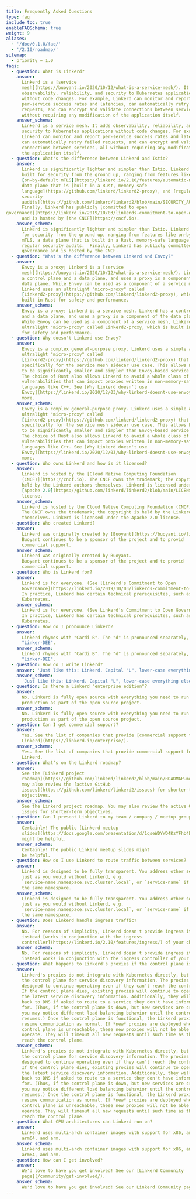 ```yaml
---
title: Frequently Asked Questions
type: faq
include_toc: true
enableFAQSchema: true
weight: 9
aliases:
  - '/doc/0.1.0/faq/'
  - '/2.10/roadmap/'
sitemap:
  - priority = 1.0
faqs:
  - question: What is Linkerd?
    answer:
      Linkerd is a [service
      mesh](https://buoyant.io/2020/10/12/what-is-a-service-mesh/). It adds
      observability, reliability, and security to Kubernetes applications
      without code changes. For example, Linkerd can monitor and report
      per-service success rates and latencies, can automatically retry failed
      requests, and can encrypt and validate connections between services, all
      without requiring any modification of the application itself.
    answer_schema:
      Linkerd is a service mesh. It adds observability, reliability, and
      security to Kubernetes applications without code changes. For example,
      Linkerd can monitor and report per-service success rates and latencies,
      can automatically retry failed requests, and can encrypt and validate
      connections between services, all without requiring any modification of
      the application itself.
  - question: What's the difference between Linkerd and Istio?
    answer:
      Linkerd is significantly lighter and simpler than Istio. Linkerd is
      built for security from the ground up, ranging from features like
      [on-by-default mTLS](https://linkerd.io/2.10/features/automatic-mtls/), a
      data plane that is [built in a Rust, memory-safe
      language](https://github.com/linkerd/linkerd2-proxy), and [regular
      security
      audits](https://github.com/linkerd/linkerd2/blob/main/SECURITY_AUDIT.pdf).
      Finally, Linkerd has publicly [committed to open
governance](https://linkerd.io/2019/10/03/linkerds-commitment-to-open-governance/)
      and is hosted by [the CNCF](https://cncf.io).
    answer_schema:
      Linkerd is significantly lighter and simpler than Istio. Linkerd is built
      for security from the ground up, ranging from features like on-by-default
      mTLS, a data plane that is built in a Rust, memory-safe language, and
      regular security audits.  Finally, Linkerd has publicly committed to open
      governance and is hosted by the CNCF.
  - question: "What's the difference between Linkerd and Envoy?"
    answer:
      Envoy is a proxy; Linkerd is a [service
      mesh](https://buoyant.io/2020/10/12/what-is-a-service-mesh/). Linkerd has
      a control plane and a data plane, and uses a proxy is a component of the
      data plane. While Envoy can be used as a component of a service mesh,
      Linkerd uses an ultralight "micro-proxy" called
      [Linkerd2-proxy](https://github.com/linkerd/linkerd2-proxy), which is
      built in Rust for safety and performance.
    answer_schema:
      Envoy is a proxy; Linkerd is a service mesh. Linkerd has a control plane
      and a data plane, and uses a proxy is a component of the data plane.
      While Envoy can be used as a component of a service mesh, Linkerd uses an
      ultralight "micro-proxy" called Linkerd2-proxy, which is built in Rust
      for safety and performance.
  - question: Why doesn't Linkerd use Envoy?
    answer:
      Envoy is a complex general-purpose proxy. Linkerd uses a simple and
      ultralight "micro-proxy" called
      [Linkerd2-proxy](https://github.com/linkerd/linkerd2-proxy) that is built
      specifically for the service mesh sidecar use case. This allows Linkerd
      to be significantly smaller and simpler than Envoy-based service meshes.
      The choice of Rust also allows Linkerd to avoid a whole class of CVEs and
      vulnerabilities that can impact proxies written in non-memory-safe
      languages like C++. See [Why Linkerd doesn't use
      Envoy](https://linkerd.io/2020/12/03/why-linkerd-doesnt-use-envoy/) for
      more.
    answer_schema:
      Envoy is a complex general-purpose proxy. Linkerd uses a simple and
      ultralight "micro-proxy" called
      [Linkerd2-proxy](https://github.com/linkerd/linkerd2-proxy) that is built
      specifically for the service mesh sidecar use case. This allows Linkerd
      to be significantly smaller and simpler than Envoy-based service meshes.
      The choice of Rust also allows Linkerd to avoid a whole class of CVEs and
      vulnerabilities that can impact proxies written in non-memory-safe
      languages like C++. See [Why Linkerd doesn't use
      Envoy](https://linkerd.io/2020/12/03/why-linkerd-doesnt-use-envoy/) for
      more.
  - question: Who owns Linkerd and how is it licensed?
    answer:
      Linkerd is hosted by the [Cloud Native Computing Foundation
      (CNCF)](https://cncf.io). The CNCF owns the trademark; the copyright is
      held by the Linkerd authors themselves. Linkerd is licensed under the
      [Apache 2.0](https://github.com/linkerd/linkerd2/blob/main/LICENSE)
      license.
    answer_schema:
      Linkerd is hosted by the Cloud Native Computing Foundation (CNCF).
      The CNCF owns the trademark; the copyright is held by the Linkerd authors
      themselves. Linkerd is licensed under the Apache 2.0 license.
  - question: Who created Linkerd?
    answer:
      Linkerd was originally created by [Buoyant](https://buoyant.io/linkerd).
      Buoyant continues to be a sponsor of the project and to provid
      commercial support.
    answer_schema:
      Linkerd was originally created by Buoyant.
      Buoyant continues to be a sponsor of the project and to provid
      commercial support.
  - question: Who is Linkerd for?
    answer:
      Linkerd is for everyone. (See [Linkerd's Commitment to Open
      Governance](https://linkerd.io/2019/10/03/linkerds-commitment-to-open-governance/).)
      In practice, Linkerd has certain technical prerequisites, such as
      Kubernetes.
    answer_schema:
      Linkerd is for everyone. (See Linkerd's Commitment to Open Governance.)
      In practice, Linkerd has certain technical prerequisites, such as
      Kubernetes.
  - question: How do I pronounce Linkerd?
    answer:
      Linkerd rhymes with "Cardi B". The "d" is pronounced separately, as in
      "Linker-DEE".
    answer_schema:
      Linkerd rhymes with "Cardi B". The "d" is pronounced separately, as in
      "Linker-DEE".
  - question: How do I write Linkerd?
    answer: 'Just like this: Linkerd. Capital "L", lower-case everything else.'
    answer_schema:
      'Just like this: Linkerd. Capital "L", lower-case everything else.'
  - question: Is there a Linkerd "enterprise edition"?
    answer:
      No. Linkerd is fully open source with everything you need to run it in
      production as part of the open source project.
    answer_schema:
      No. Linkerd is fully open source with everything you need to run it in
      production as part of the open source project.
  - question: Can I get commercial support?
    answer:
      Yes. See the list of companies that provide [commercial support for
      Linkerd](https://linkerd.io/enterprise/).
    answer_schema:
      Yes. See the list of companies that provide commercial support for
      Linkerd.
  - question: What's on the Linkerd roadmap?
    answer:
      See the [Linkerd project
      roadmap](https://github.com/linkerd/linkerd2/blob/main/ROADMAP.md). You
      may also review the [active GitHub
      issues](https://github.com/linkerd/linkerd2/issues) for shorter-term
      objectives.
    answer_schema:
      See the Linkerd project roadmap. You may also review the active GitHub
      issues for shorter-term objectives.
  - question: Can I present Linkerd to my team / company / meetup group?
    answer:
      Certainly! The public [Linkerd meetup
      slides](https://docs.google.com/presentation/d/1qseWDYWD4KzYFhb4bcp8WuDPYFVwB8sYeNnjCsgDUOw/edit)
      might be helpful.
    answer_schema:
      Certainly! The public Linkerd meetup slides might
      be helpful.
  - question: How do I use Linkerd to route traffic between services?
    answer:
      Linkerd is designed to be fully transparent. You address other services
      just as you would without Linkerd, e.g.
      `service-name.namespace.svc.cluster.local`, or `service-name` if within
      the same namespace.
    answer_schema:
      Linkerd is designed to be fully transparent. You address other services
      just as you would without Linkerd, e.g.
      `service-name.namespace.svc.cluster.local`, or `service-name` if within
      the same namespace.
  - question: Does Linkerd handle ingress traffic?
    answer:
      No. For reasons of simplicity, Linkerd doesn't provide ingress itself, but
      instead [works in conjunction with the ingress
      controller](https://linkerd.io/2.10/features/ingress/) of your choice.
    answer_schema:
      No. For reasons of simplicity, Linkerd doesn't provide ingress itself, but
      instead works in conjunction with the ingress controller of your choice.
  - question: What happens to Linkerd's proxies if the control plane is down?
    answer:
      Linkerd's proxies do not integrate with Kubernetes directly, but rely on
      the control plane for service discovery information. The proxies are
      designed to continue operating even if they can't reach the control plane.
      If the control plane dies, existing proxies will continue to operate with
      the latest service discovery information. Additionally, they will fall
      back to DNS if asked to route to a service they don't have information
      for. (Thus, if the control plane is down, but new services are created,
      you may notice different load balancing behavior until the control plane
      resumes.) Once the control plane is functional, the Linkerd proxies will
      resume communication as normal. If *new* proxies are deployed when the
      control plane is unreachable, these new proxies will not be able to
      operate. They will timeout all new requests until such time as they can
      reach the control plane.
    answer_schema:
      Linkerd's proxies do not integrate with Kubernetes directly, but rely on
      the control plane for service discovery information. The proxies are
      designed to continue operating even if they can't reach the control plane.
      If the control plane dies, existing proxies will continue to operate with
      the latest service discovery information. Additionally, they will fall
      back to DNS if asked to route to a service they don't have information
      for. (Thus, if the control plane is down, but new services are created,
      you may notice different load balancing behavior until the control plane
      resumes.) Once the control plane is functional, the Linkerd proxies will
      resume communication as normal. If *new* proxies are deployed when the
      control plane is unreachable, these new proxies will not be able to
      operate. They will timeout all new requests until such time as they can
      reach the control plane.
  - question: What CPU architectures can Linkerd run on?
    answer:
      Linkerd uses multi-arch container images with support for x86, amd64,
      arm64, and arm.
    answer_schema:
      Linkerd uses multi-arch container images with support for x86, amd64,
      arm64, and arm.
  - question: How can I get involved?
    answer:
      We'd love to have you get involved! See our [Linkerd Community
      page](/community/get-involved/).
    answer_schema:
      We'd love to have you get involved! See our Linkerd Community page.
---
```


